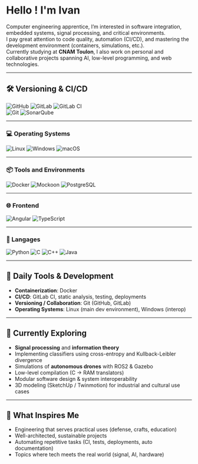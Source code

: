 # Hello ! I'm Ivan 

Computer engineering apprentice, I’m interested in software integration, embedded systems, signal processing, and critical environments.  
I pay great attention to code quality, automation (CI/CD), and mastering the development environment (containers, simulations, etc.).  
Currently studying at **CNAM Toulon**, I also work on personal and collaborative projects spanning AI, low-level programming, and web technologies.

---

## 🛠️ Versioning & CI/CD

![GitHub](https://img.shields.io/badge/GitHub-181717?logo=github&logoColor=white)   ![GitLab](https://img.shields.io/badge/GitLab-FC6D26?logo=gitlab&logoColor=white)   ![GitLab CI](https://img.shields.io/badge/GitLabCI-554488?logo=gitlab&logoColor=white)  
![Git](https://img.shields.io/badge/Camo%20Git-111111?logo=git&logoColor=white)  ![SonarQube](https://img.shields.io/badge/SonarQube-4E9BCD?logo=sonarqube&logoColor=white)

---

### 💻 Operating Systems

![Linux](https://img.shields.io/badge/Linux-FCC624?logo=linux&logoColor=black)   ![Windows](https://img.shields.io/badge/Windows-0078D6?logo=windows&logoColor=white)   ![macOS](https://img.shields.io/badge/macOS-000000?logo=apple&logoColor=white)

---

### 📦 Tools and Environments

![Docker](https://img.shields.io/badge/Docker-2496ED?logo=docker&logoColor=white)   ![Mockoon](https://img.shields.io/badge/Mockoon-2C3E50?logo=mockoon&logoColor=white)   ![PostgreSQL](https://img.shields.io/badge/PostgreSQL-4169E1?logo=postgresql&logoColor=white)

---

### 🌐 Frontend

![Angular](https://img.shields.io/badge/Angular-DD0031?logo=angular&logoColor=white)   ![TypeScript](https://img.shields.io/badge/TypeScript-3178C6?logo=typescript&logoColor=white)

---

### 🔣 Langages

![Python](https://img.shields.io/badge/Python-3776AB?logo=python&logoColor=white)   ![C](https://img.shields.io/badge/C-00599C?logo=c&logoColor=white)   ![C++](https://img.shields.io/badge/C++-00599C?logo=c%2b%2b&logoColor=white)   ![Java](https://img.shields.io/badge/Java-ED8B00?logo=java&logoColor=white)  


---

## 🚀 Daily Tools & Development

- **Containerization**: Docker  
- **CI/CD**: GitLab CI, static analysis, testing, deployments  
- **Versioning / Collaboration**: Git (GitHub, GitLab)  
- **Operating Systems**: Linux (main dev environment), Windows (interop)  

---

## 🧠 Currently Exploring

- **Signal processing** and **information theory**  
- Implementing classifiers using cross-entropy and Kullback-Leibler divergence  
- Simulations of **autonomous drones** with ROS2 & Gazebo  
- Low-level compilation (C → RAM translators)  
- Modular software design & system interoperability  
- 3D modeling (SketchUp / Twinmotion) for industrial and cultural use cases

---

## 🧭 What Inspires Me

- Engineering that serves practical uses (defense, crafts, education)  
- Well-architected, sustainable projects  
- Automating repetitive tasks (CI, tests, deployments, auto documentation)  
- Topics where tech meets the real world (signal, AI, hardware)


